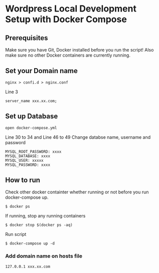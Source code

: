 # Wordpress Local Development Setup with Docker Compose

## Prerequisites
Make sure you have Git, Docker installed before you run the script! Also make sure no other Docker containers are currently running.

## Set your Domain name
```
nginx > confi.d > nginx.conf
```
Line 3
```
server_name xxx.xx.com;
```

## Set up Database
```
open docker-compose.yml
```

Line 30 to 34 and Line 46 to 49
Change databse name, username and password

```
MYSQL_ROOT_PASSWORD: xxxx
MYSQL_DATABASE: xxxx
MYSQL_USER: xxxxx
MYSQL_PASSWORD: xxxx
```

## How to run

Check other docker containter whether running or not before you run docker-compose up.

```
$ docker ps
```

If running, stop any running containers
```
$ docker stop $(docker ps -aq)
```

Run script
```
$ docker-compose up -d
```

### Add domain name on hosts file

```
127.0.0.1 xxx.xx.com
```
